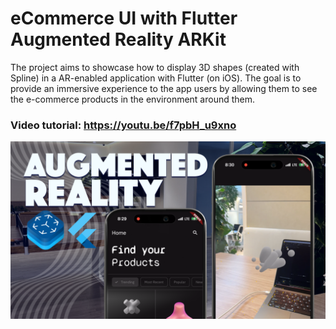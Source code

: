 # eCommerce UI with Flutter Augmented Reality ARKit
The project aims to showcase how to display 3D shapes (created with Spline) in a AR-enabled application with Flutter (on iOS). The goal is to provide an immersive experience to the app users by allowing them to see the e-commerce products in the environment around them. 

### Video tutorial: https://youtu.be/f7pbH_u9xno

![Hero](screenshots/ar-with-flutter.png)<br />
